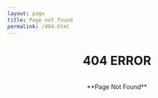 ```yaml
---
layout: page
title: Page not found
permalink: /404.html
---
```


# <div style="text-align: center;">**404 ERROR**</div>
<br>
<div style="text-align: center;">**Page Not Found**</div>